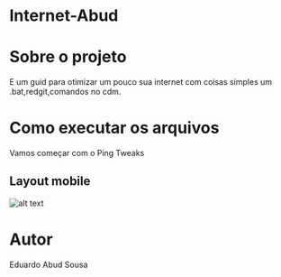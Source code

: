 # Internet-Abud

# Sobre o projeto
E um guid para otimizar um pouco sua internet com coisas simples um .bat,redgit,comandos no cdm.

# Como executar os arquivos
Vamos começar com o Ping Tweaks

## Layout mobile
![alt text](https://raw.githubusercontent.com/esabud/Internet-Abud/blob/tesetg/assets/src/ping.png)

# Autor

Eduardo Abud Sousa

